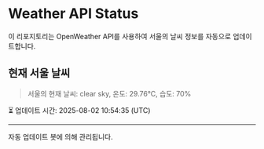 
# Weather API Status

이 리포지토리는 OpenWeather API를 사용하여 서울의 날씨 정보를 자동으로 업데이트합니다.

## 현재 서울 날씨
> 서울의 현재 날씨: clear sky, 온도: 29.76°C, 습도: 70%

⏳ 업데이트 시간: 2025-08-02 10:54:35 (UTC)

---
자동 업데이트 봇에 의해 관리됩니다.
